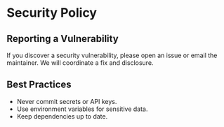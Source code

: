# Security Policy

## Reporting a Vulnerability

If you discover a security vulnerability, please open an issue or email the maintainer. We will coordinate a fix and disclosure.

## Best Practices

- Never commit secrets or API keys.
- Use environment variables for sensitive data.
- Keep dependencies up to date.
